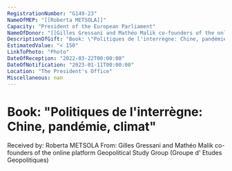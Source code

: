 ```yaml
---
RegistrationNumber: "G149-23"
NameOfMEP: "[[Roberta METSOLA]]"
Capacity: "President of the European Parliament"
NameOfDonor: "[[Gilles Gressani and Mathéo Malik co-founders of the online platform Geopolitical Study Group (Groupe d' Etudes Geopolitiques)]]"
DescriptionOfGift: "Book: \"Politiques de l'interrègne: Chine, pandémie, climat\""
EstimatedValue: "< 150"
LinkToPhoto: "Photo"
DateOfReception: "2022-03-22T00:00:00"
DateOfNotification: "2023-01-11T00:00:00"
Location: "The President's Office"
Miscellaneous: nan
---
```


# Book: "Politiques de l'interrègne: Chine, pandémie, climat"

Received by: Roberta METSOLA
From: Gilles Gressani and Mathéo Malik co-founders of the online platform Geopolitical Study Group (Groupe d' Etudes Geopolitiques)
